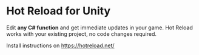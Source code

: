 
# Hot Reload for Unity

Edit **any C# function** and get immediate updates in your game. Hot Reload works with your existing project, no code changes required.

Install instructions on https://hotreload.net/
